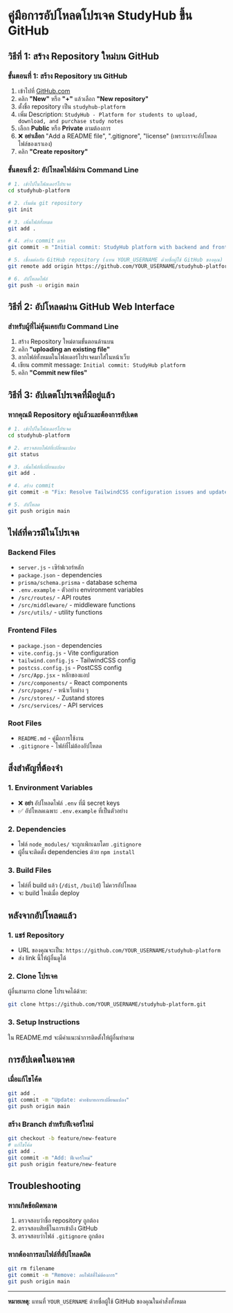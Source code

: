 # คู่มือการอัปโหลดโปรเจค StudyHub ขึ้น GitHub

## วิธีที่ 1: สร้าง Repository ใหม่บน GitHub

### ขั้นตอนที่ 1: สร้าง Repository บน GitHub
1. เข้าไปที่ [GitHub.com](https://github.com)
2. คลิก **"New"** หรือ **"+"** แล้วเลือก **"New repository"**
3. ตั้งชื่อ repository เป็น `studyhub-platform`
4. เพิ่ม Description: `StudyHub - Platform for students to upload, download, and purchase study notes`
5. เลือก **Public** หรือ **Private** ตามต้องการ
6. ❌ **อย่าเลือก** "Add a README file", ".gitignore", "license" (เพราะเราจะอัปโหลดไฟล์ของเราเอง)
7. คลิก **"Create repository"**

### ขั้นตอนที่ 2: อัปโหลดไฟล์ผ่าน Command Line
```bash
# 1. เข้าไปในโฟลเดอร์โปรเจค
cd studyhub-platform

# 2. เริ่มต้น git repository
git init

# 3. เพิ่มไฟล์ทั้งหมด
git add .

# 4. สร้าง commit แรก
git commit -m "Initial commit: StudyHub platform with backend and frontend"

# 5. เชื่อมต่อกับ GitHub repository (แทน YOUR_USERNAME ด้วยชื่อผู้ใช้ GitHub ของคุณ)
git remote add origin https://github.com/YOUR_USERNAME/studyhub-platform.git

# 6. อัปโหลดไฟล์
git push -u origin main
```

## วิธีที่ 2: อัปโหลดผ่าน GitHub Web Interface

### สำหรับผู้ที่ไม่คุ้นเคยกับ Command Line
1. สร้าง Repository ใหม่ตามขั้นตอนด้านบน
2. คลิก **"uploading an existing file"** 
3. ลากไฟล์ทั้งหมดในโฟลเดอร์โปรเจคมาใส่ในหน้าเว็บ
4. เขียน commit message: `Initial commit: StudyHub platform`
5. คลิก **"Commit new files"**

## วิธีที่ 3: อัปเดตโปรเจคที่มีอยู่แล้ว

### หากคุณมี Repository อยู่แล้วและต้องการอัปเดต
```bash
# 1. เข้าไปในโฟลเดอร์โปรเจค
cd studyhub-platform

# 2. ตรวจสอบไฟล์ที่เปลี่ยนแปลง
git status

# 3. เพิ่มไฟล์ที่เปลี่ยนแปลง
git add .

# 4. สร้าง commit
git commit -m "Fix: Resolve TailwindCSS configuration issues and update dependencies"

# 5. อัปโหลด
git push origin main
```

## ไฟล์ที่ควรมีในโปรเจค

### Backend Files
- `server.js` - เซิร์ฟเวอร์หลัก
- `package.json` - dependencies
- `prisma/schema.prisma` - database schema
- `.env.example` - ตัวอย่าง environment variables
- `/src/routes/` - API routes
- `/src/middleware/` - middleware functions
- `/src/utils/` - utility functions

### Frontend Files
- `package.json` - dependencies
- `vite.config.js` - Vite configuration
- `tailwind.config.js` - TailwindCSS config
- `postcss.config.js` - PostCSS config
- `/src/App.jsx` - หลักของแอป
- `/src/components/` - React components
- `/src/pages/` - หน้าเว็บต่าง ๆ
- `/src/stores/` - Zustand stores
- `/src/services/` - API services

### Root Files
- `README.md` - คู่มือการใช้งาน
- `.gitignore` - ไฟล์ที่ไม่ต้องอัปโหลด

## สิ่งสำคัญที่ต้องจำ

### 1. Environment Variables
- ❌ **อย่า** อัปโหลดไฟล์ `.env` ที่มี secret keys
- ✅ อัปโหลดเฉพาะ `.env.example` ที่เป็นตัวอย่าง

### 2. Dependencies
- ไฟล์ `node_modules/` จะถูกเพิกเฉยโดย `.gitignore`
- ผู้อื่นจะติดตั้ง dependencies ด้วย `npm install`

### 3. Build Files
- ไฟล์ที่ build แล้ว (`/dist`, `/build`) ไม่ควรอัปโหลด
- จะ build ใหม่เมื่อ deploy

## หลังจากอัปโหลดแล้ว

### 1. แชร์ Repository
- URL ของคุณจะเป็น: `https://github.com/YOUR_USERNAME/studyhub-platform`
- ส่ง link นี้ให้ผู้อื่นดูได้

### 2. Clone โปรเจค
ผู้อื่นสามารถ clone โปรเจคได้ด้วย:
```bash
git clone https://github.com/YOUR_USERNAME/studyhub-platform.git
```

### 3. Setup Instructions
ใน README.md จะมีคำแนะนำการติดตั้งให้ผู้อื่นทำตาม

## การอัปเดตในอนาคต

### เมื่อแก้ไขโค้ด
```bash
git add .
git commit -m "Update: คำอธิบายการเปลี่ยนแปลง"
git push origin main
```

### สร้าง Branch สำหรับฟีเจอร์ใหม่
```bash
git checkout -b feature/new-feature
# แก้ไขโค้ด
git add .
git commit -m "Add: ฟีเจอร์ใหม่"
git push origin feature/new-feature
```

## Troubleshooting

### หากเกิดข้อผิดพลาด
1. ตรวจสอบว่าชื่อ repository ถูกต้อง
2. ตรวจสอบสิทธิ์ในการเข้าถึง GitHub
3. ตรวจสอบว่าไฟล์ `.gitignore` ถูกต้อง

### หากต้องการลบไฟล์ที่อัปโหลดผิด
```bash
git rm filename
git commit -m "Remove: ลบไฟล์ที่ไม่ต้องการ"
git push origin main
```

---

**หมายเหตุ**: แทนที่ `YOUR_USERNAME` ด้วยชื่อผู้ใช้ GitHub ของคุณในคำสั่งทั้งหมด